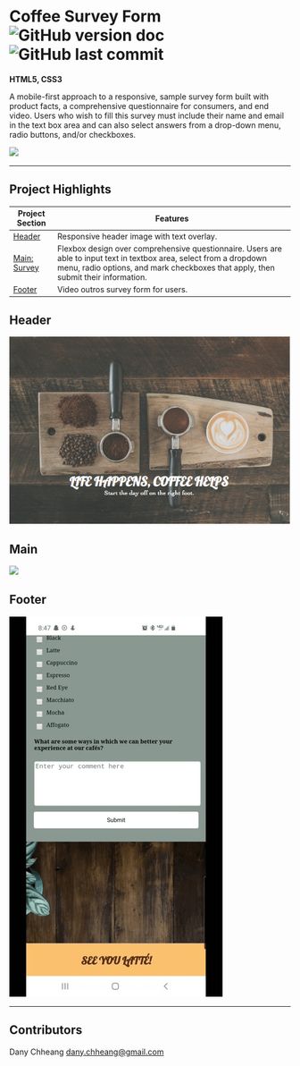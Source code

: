 # Coffee Survey Form ![GitHub version doc](https://img.shields.io/badge/Version-1.0.0-red) ![GitHub last commit](https://img.shields.io/github/last-commit/dcc5235/survey_form?style=flat-square) 

**HTML5, CSS3**

A mobile-first approach to a responsive, sample survey form built with product facts, a comprehensive questionnaire for consumers, and end video. Users who wish to fill this survey must include their name and email in the text box area and can also select answers from a drop-down menu, radio buttons, and/or checkboxes.

![](videos/readme4.gif)

---

## Project Highlights

Project Section | Features
------------ | -------------
[Header](#Header) | Responsive header image with text overlay. 
[Main: Survey](#Main) | Flexbox design over comprehensive questionnaire. Users are able to input text in textbox area, select from a dropdown menu, radio options, and mark checkboxes that apply, then submit their information.
[Footer](#Footer) | Video outros survey form for users.

## Header

![](images/readme1.png)

## Main

![](videos/readme5.gif)

## Footer

![](videos/readme6.gif)

---

## Contributors

Dany Chheang dany.chheang@gmail.com
